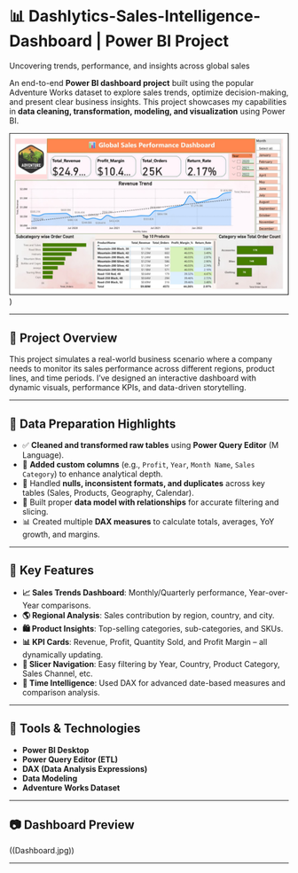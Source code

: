 # 📊 Dashlytics-Sales-Intelligence-Dashboard | Power BI Project
Uncovering trends, performance, and insights across global sales

An end-to-end **Power BI dashboard project** built using the popular Adventure Works dataset to explore sales trends, optimize decision-making, and present clear business insights. This project showcases my capabilities in **data cleaning, transformation, modeling, and visualization** using Power BI.

![Dashboard Screenshot](Dashboard.jpg)
) <!-- Replace with actual screenshot -->

---

## 🚀 Project Overview

This project simulates a real-world business scenario where a company needs to monitor its sales performance across different regions, product lines, and time periods. I’ve designed an interactive dashboard with dynamic visuals, performance KPIs, and data-driven storytelling.

---

## 🧹 Data Preparation Highlights

- ✅ **Cleaned and transformed raw tables** using **Power Query Editor** (M Language).
- 🧮 **Added custom columns** (e.g., `Profit`, `Year`, `Month Name`, `Sales Category`) to enhance analytical depth.
- 🔄 Handled **nulls, inconsistent formats, and duplicates** across key tables (Sales, Products, Geography, Calendar).
- 🔗 Built proper **data model with relationships** for accurate filtering and slicing.
- 📊 Created multiple **DAX measures** to calculate totals, averages, YoY growth, and margins.

---

## 📌 Key Features

- **📈 Sales Trends Dashboard**: Monthly/Quarterly performance, Year-over-Year comparisons.
- **🌎 Regional Analysis**: Sales contribution by region, country, and city.
- **🛍️ Product Insights**: Top-selling categories, sub-categories, and SKUs.
- **📊 KPI Cards**: Revenue, Profit, Quantity Sold, and Profit Margin – all dynamically updating.
- **🧭 Slicer Navigation**: Easy filtering by Year, Country, Product Category, Sales Channel, etc.
- **📅 Time Intelligence**: Used DAX for advanced date-based measures and comparison analysis.

---

## 🧰 Tools & Technologies

- **Power BI Desktop**
- **Power Query Editor (ETL)**
- **DAX (Data Analysis Expressions)**
- **Data Modeling**
- **Adventure Works Dataset**

---

## 📷 Dashboard Preview

((Dashboard.jpg))

---




